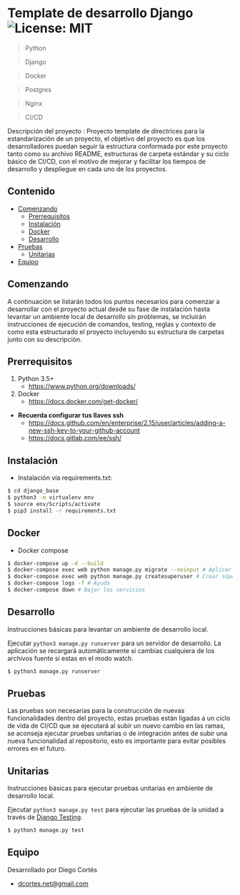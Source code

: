 # Template de desarrollo Django ![License: MIT](https://img.shields.io/badge/License-MIT-yellow.svg)

> Python

> Django

> Docker

> Postgres

> Nginx

> CI/CD

Descripción del proyecto : Proyecto template de directrices para la estandarización de un proyecto, el objetivo del proyecto es que los desarrolladores puedan seguir la estructura conformada por este proyecto tanto como su archivo README, estructuras de carpeta estándar y su ciclo básico de CI/CD, con el motivo de mejorar y facilitar los tiempos de desarrollo y despliegue en cada uno de los proyectos.

## Contenido

- [Comenzando](#comenzando)
    - [Prerrequisitos](#prerrequisitos)
    - [Instalación](#instalación)
    - [Docker](#docker)
    - [Desarrollo](#desarrollo)
- [Pruebas](#pruebas)
    - [Unitarias](#unitarias)
- [Equipo](#equipo)

## Comenzando

A continuación se listarán todos los puntos necesarios para comenzar a desarrollar con el proyecto actual desde su fase de instalación hasta levantar un ambiente local de desarrollo sin problemas, se incluirán instrucciones de ejecución de comandos, testing, reglas y contexto de como esta estructurado el proyecto incluyendo su estructura de carpetas junto con su descripción.

## Prerrequisitos

1. Python 3.5+
    * https://www.python.org/downloads/
2. Docker
    * https://docs.docker.com/get-docker/

* **Recuerda configurar tus llaves ssh**
    * https://docs.github.com/en/enterprise/2.15/user/articles/adding-a-new-ssh-key-to-your-github-account
    * https://docs.gitlab.com/ee/ssh/

## Instalación

* Instalación vía requirements.txt:

```bash
$ cd django_base
$ python3 -m virtualenv env
$ source env/Scripts/activate
$ pip3 install -r requirements.txt
```

## Docker

* Docker compose

```bash
$ docker-compose up -d --build
$ docker-compose exec web python manage.py migrate --noinput # Aplicar migraciones
$ docker-compose exec web python manage.py createsuperuser # Crear súper usuario
$ docker-compose logs -f # Ayuda
$ docker-compose down # Bajar los servicios
```

## Desarrollo

Instrucciones básicas para levantar un ambiente de desarrollo local.

Ejecutar `python3 manage.py runserver` para un servidor de desarrollo. La aplicación se recargará automáticamente si cambias cualquiera de los archivos fuente si estas en el modo watch.

```bash
$ python3 manage.py runserver
```

## Pruebas

Las pruebas son necesarias para la construcción de nuevas funcionalidades dentro del proyecto, estas pruebas están ligadas a un ciclo de vida de CI/CD que se ejecutará al subir un nuevo cambio en las ramas, se aconseja ejecutar pruebas unitarias o de integración antes de subir una nueva funcionalidad al repositorio, esto es importante para evitar posibles errores en el futuro.

## Unitarias

Instrucciones básicas para ejecutar pruebas unitarias en ambiente de desarrollo local.

Ejecutar `python3 manage.py test` para ejecutar las pruebas de la unidad a través de [Django Testing](https://docs.djangoproject.com/en/3.0/topics/testing/).

```bash
$ python3 manage.py test
```
## Equipo

Desarrollado por Diego Cortés

* dcortes.net@gmail.com
